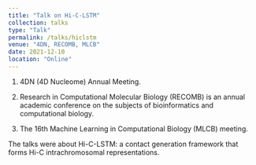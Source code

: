 ```yaml
---
title: "Talk on Hi-C-LSTM"
collection: talks
type: "Talk"
permalink: /talks/hiclstm
venue: "4DN, RECOMB, MLCB"
date: 2021-12-10
location: "Online"
---
```


1. 4DN (4D Nucleome) Annual Meeting. 

2. Research in Computational Molecular Biology (RECOMB) is an annual academic conference on the subjects of bioinformatics and computational biology. 

3. The 16th Machine Learning in Computational Biology (MLCB) meeting.

The talks were about Hi-C-LSTM: a contact generation framework that forms Hi-C intrachromosomal representations. 
